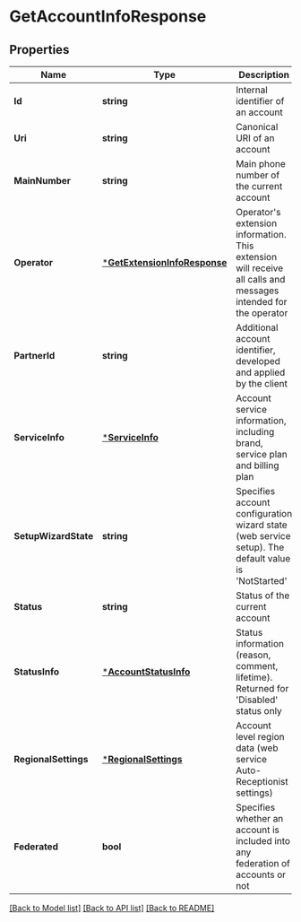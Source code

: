 # GetAccountInfoResponse

## Properties
Name | Type | Description | Notes
------------ | ------------- | ------------- | -------------
**Id** | **string** | Internal identifier of an account | [optional] [default to null]
**Uri** | **string** | Canonical URI of an account | [optional] [default to null]
**MainNumber** | **string** | Main phone number of the current account | [optional] [default to null]
**Operator** | [***GetExtensionInfoResponse**](GetExtensionInfoResponse.md) | Operator&#39;s extension information. This extension will receive all calls and messages intended for the operator | [optional] [default to null]
**PartnerId** | **string** | Additional account identifier, developed and applied by the client | [optional] [default to null]
**ServiceInfo** | [***ServiceInfo**](ServiceInfo.md) | Account service information, including brand, service plan and billing plan | [optional] [default to null]
**SetupWizardState** | **string** | Specifies account configuration wizard state (web service setup). The default value is &#39;NotStarted&#39; | [optional] [default to null]
**Status** | **string** | Status of the current account | [optional] [default to null]
**StatusInfo** | [***AccountStatusInfo**](AccountStatusInfo.md) | Status information (reason, comment, lifetime). Returned for &#39;Disabled&#39; status only | [optional] [default to null]
**RegionalSettings** | [***RegionalSettings**](RegionalSettings.md) | Account level region data (web service Auto-Receptionist settings) | [optional] [default to null]
**Federated** | **bool** | Specifies whether an account is included into any federation of accounts or not | [optional] [default to null]

[[Back to Model list]](../README.md#documentation-for-models) [[Back to API list]](../README.md#documentation-for-api-endpoints) [[Back to README]](../README.md)


